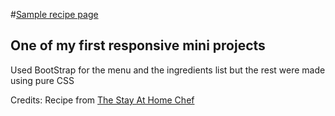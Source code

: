 #<a href="https://carrimaxx.github.io/recipe-page/">Sample recipe page</a>
## One of my first responsive mini projects

Used BootStrap for the menu and the ingredients list but the rest were made using pure CSS

Credits:
Recipe from <a href="https://www.youtube.com/watch?v=XNZfcmZk0dk">The Stay At Home Chef</a>
